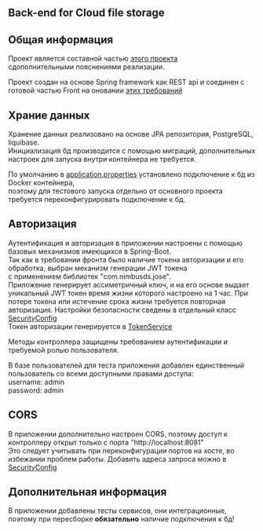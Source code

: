 ## Back-end for Cloud file storage

## Общая информация

Проект является составной частью [этого проекта](https://github.com/sezergemtsov/Cloud_file_storrage)  
сдополнительными пояснениями реализации.

Проект создан на основе Spring framework как REST api и соединен с готовой частью Front на оновании [этих требований](https://github.com/netology-code/jd-homeworks/blob/master/diploma/CloudServiceSpecification.yaml)

## Храние данных

Хранение данных реализовано на основе JPA репозитория, PostgreSQL, liquibase.  
Инициализация бд производится с помощью миграций, дополнительных настроек для запуска внутри контейнера не требуется.

По умолчанию в [application.properties](https://github.com/sezergemtsov/Cloud_file_storrage)  установлено подключение к бд из Docker контейнера,  
поэтому для тестового запуска отдельно от основного проекта требуется переконфигурировать подключение к бд.

## Авторизация

Аутентификация и авторизация в приложении настроены с помощью базовых механизмов имеющихся в Spring-Boot.  
Так как в требовании фронта было наличие токена авторизации и его обработка, выбран механизм генерации JWT токена  
с применением библиотек "com.nimbusds.jose".  
Приложение генерирует ассиметричный ключ, и на его основе выдает уникальный JWT токен время жизни которого настроено на 1 час.
При потере токена или истечение срока жизни требуется повторная авторизация.
Настройки безопасности сведены в отдельный класс [SecurityConfig](https://github.com/sezergemtsov/Cloud_file_storrage)  
Токен авторизации генерируется в [TokenService](https://github.com/sezergemtsov/Cloud_file_storrage)  

Методы контроллера защищены требованием аутентификации и требуемой ролью пользователя.

В базе пользователей для теста приложения добавлен единственный пользователь со всеми доступными правами доступа:  
username: admin  
password: admin

## CORS

В приложении дополнительно настроен CORS, поэтому доступ к контроллеру открыт только с порта "http://localhost:8081"  
Это следует учитывать при переконфигурации портов на хосте, во избежании проблем работы.
Добавить адреса запроса можно в [SecurityConfig](https://github.com/sezergemtsov/Cloud_file_storrage) 

## Дополнительная информация

В приложении добавлены тесты сервисов, они интеграционные, поэтому при пересборке **обязательно** наличие подключения к бд!  



